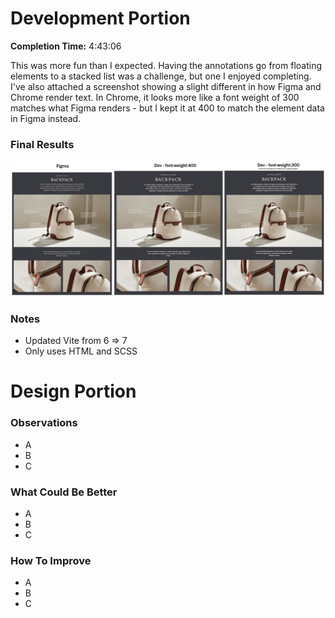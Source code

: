 # Development Portion
**Completion Time:** 4:43:06

This was more fun than I expected. Having the annotations go from floating elements to a stacked list was a challenge, but one I enjoyed completing. I've also attached a screenshot showing a slight different in how Figma and Chrome render text. In Chrome, it looks more like a font weight of 300 matches what Figma renders - but I kept it at 400 to match the element data in Figma instead.

### Final Results
![alt text](https://github.com/Trevor-Welch/practical/blob/main/dev/src/public/final-result.jpg "Side-by-side examples of test page screenshots")

### Notes
- Updated Vite from 6 => 7
- Only uses HTML and SCSS




# Design Portion

### Observations
- A
- B
- C

### What Could Be Better
- A
- B
- C

### How To Improve
- A
- B
- C

